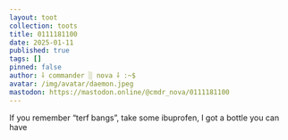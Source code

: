 ```yaml
---
layout: toot
collection: toots
title: 0111181100
date: 2025-01-11
published: true
tags: []
pinned: false
author: ⸸ commander ░ nova ⸸ :~$
avatar: /img/avatar/daemon.jpeg
mastodon: https://mastodon.online/@cmdr_nova/0111181100
---
```


If you remember “terf bangs”, take some ibuprofen, I got a bottle you can have
